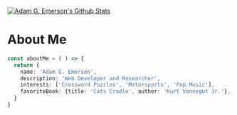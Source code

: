 [![Adam G. Emerson's Github Stats](https://github-readme-stats-2x31xpttr-adamgemerson.vercel.app/api?username=adamgemerson&show_icons=true)](https://github.com/adamgemerson/github-readme-stats)

# About Me
```ts
const aboutMe = ( ) => {
  return {
    name: 'Adam G. Emerson',
    description: 'Web Developer and Researcher',
    interests: ['Crossword Puzzles', 'Motorsports', 'Pop Music'],
    favoriteBook: {title: 'Cats Cradle', author: 'Kurt Vonnegut Jr.'},
  }
}

```
